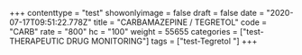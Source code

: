 +++
contenttype = "test"
showonlyimage = false
draft = false
date = "2020-07-17T09:51:22.778Z"
title = "CARBAMAZEPINE / TEGRETOL"
code = "CARB"
rate = "800"
hc = "100"
weight = 55655
categories = ["test-THERAPEUTIC DRUG MONITORING"]
tags = ["test-Tegretol "]
+++

